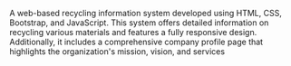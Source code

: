 
A web-based recycling information system developed using HTML, CSS, Bootstrap, and JavaScript. This system offers detailed information on recycling various materials and features a fully responsive design. Additionally, it includes a comprehensive company profile page that highlights the organization's mission, vision, and services
